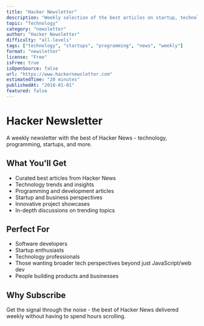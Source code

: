 ```yaml
---
title: "Hacker Newsletter"
description: "Weekly selection of the best articles on startup, technology, programming, and more from Hacker News"
topic: "Technology"
category: "newsletter"
author: "Hacker Newsletter"
difficulty: "all-levels"
tags: ["technology", "startups", "programming", "news", "weekly"]
format: "newsletter"
license: "Free"
isFree: true
isOpenSource: false
url: "https://www.hackernewsletter.com"
estimatedTime: "20 minutes"
publishedAt: "2010-01-01"
featured: false
---
```


# Hacker Newsletter

A weekly newsletter with the best of Hacker News - technology, programming, startups, and more.

## What You'll Get
- Curated best articles from Hacker News
- Technology trends and insights
- Programming and development articles
- Startup and business perspectives
- Innovative project showcases
- In-depth discussions on trending topics

## Perfect For
- Software developers
- Startup enthusiasts
- Technology professionals
- Those wanting broader tech perspectives beyond just JavaScript/web dev
- People building products and businesses

## Why Subscribe
Get the signal through the noise - the best of Hacker News delivered weekly without having to spend hours scrolling.

